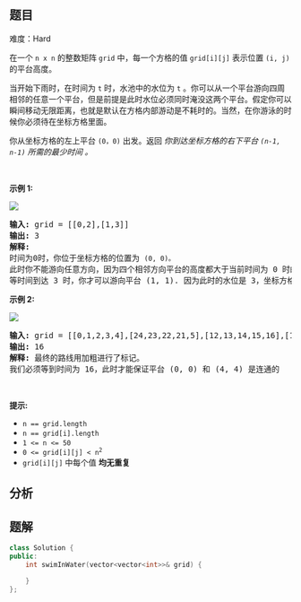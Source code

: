 
## 题目
难度：Hard
<p>在一个 <code>n x n</code>&nbsp;的整数矩阵&nbsp;<code>grid</code> 中，每一个方格的值 <code>grid[i][j]</code> 表示位置 <code>(i, j)</code> 的平台高度。</p>

<p>当开始下雨时，在时间为&nbsp;<code>t</code>&nbsp;时，水池中的水位为&nbsp;<code>t</code>&nbsp;。你可以从一个平台游向四周相邻的任意一个平台，但是前提是此时水位必须同时淹没这两个平台。假定你可以瞬间移动无限距离，也就是默认在方格内部游动是不耗时的。当然，在你游泳的时候你必须待在坐标方格里面。</p>

<p>你从坐标方格的左上平台&nbsp;<code>(0，0)</code> 出发。返回 <em>你到达坐标方格的右下平台&nbsp;<code>(n-1, n-1)</code>&nbsp;所需的最少时间 。</em></p>

<p>&nbsp;</p>

<p><strong>示例 1:</strong></p>

<p><img src="https://assets.leetcode.com/uploads/2021/06/29/swim1-grid.jpg" /></p>

<pre>
<strong>输入:</strong> grid = [[0,2],[1,3]]
<strong>输出:</strong> 3
<strong>解释:</strong>
时间为0时，你位于坐标方格的位置为 <code>(0, 0)。</code>
此时你不能游向任意方向，因为四个相邻方向平台的高度都大于当前时间为 0 时的水位。
等时间到达 3 时，你才可以游向平台 (1, 1). 因为此时的水位是 3，坐标方格中的平台没有比水位 3 更高的，所以你可以游向坐标方格中的任意位置
</pre>

<p><strong>示例 2:</strong></p>

<p><img src="https://assets.leetcode.com/uploads/2021/06/29/swim2-grid-1.jpg" /></p>

<pre>
<strong>输入:</strong> grid = [[0,1,2,3,4],[24,23,22,21,5],[12,13,14,15,16],[11,17,18,19,20],[10,9,8,7,6]]
<strong>输出:</strong> 16
<strong>解释: </strong>最终的路线用加粗进行了标记。
我们必须等到时间为 16，此时才能保证平台 (0, 0) 和 (4, 4) 是连通的
</pre>

<p>&nbsp;</p>

<p><strong>提示:</strong></p>

<ul>
	<li><code>n == grid.length</code></li>
	<li><code>n == grid[i].length</code></li>
	<li><code>1 &lt;= n &lt;= 50</code></li>
	<li><code>0 &lt;= grid[i][j] &lt;&nbsp;n<sup>2</sup></code></li>
	<li><code>grid[i][j]</code>&nbsp;中每个值&nbsp;<strong>均无重复</strong></li>
</ul>

## 分析

## 题解
```cpp
class Solution {
public:
    int swimInWater(vector<vector<int>>& grid) {

    }
};
```